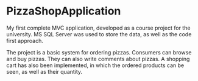 # PizzaShopApplication
   My first complete MVC application, developed as a course project for the university. MS SQL Server was used to store the data, as well as the code first approach.

   The project is a basic system for ordering pizzas. Consumers can browse and buy pizzas. They can also write comments about pizzas.
A shopping cart has also been implemented, in which the ordered products can be seen, as well as their quantity.
